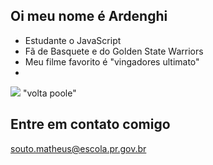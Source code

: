 ## Oi meu nome é Ardenghi ##
- Estudante o JavaScript
- Fã de Basquete e do Golden State Warriors
- Meu filme favorito é "vingadores ultimato"
-
![](https://c.tenor.com/aCvGqDA17sIAAAAd/tenor.gif)
"volta poole"

## Entre em contato comigo ##
souto.matheus@escola.pr.gov.br

